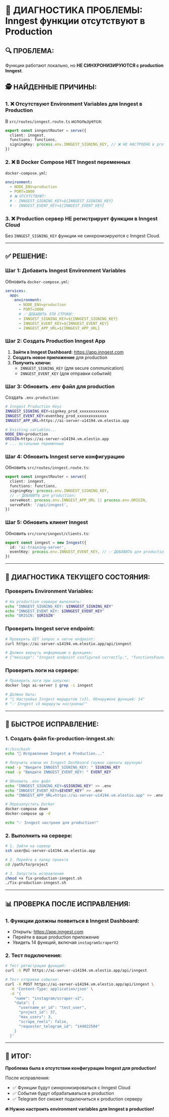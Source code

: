 # 🚨 ДИАГНОСТИКА ПРОБЛЕМЫ: Inngest функции отсутствуют в Production

## 🔍 **ПРОБЛЕМА:**

Функции работают локально, но **НЕ СИНХРОНИЗИРУЮТСЯ с production Inngest**.

## 🕵️ **НАЙДЕННЫЕ ПРИЧИНЫ:**

### 1. **❌ Отсутствуют Environment Variables для Inngest в Production**

В `src/routes/inngest.route.ts` используется:

```typescript
export const inngestRouter = serve({
  client: inngest,
  functions: functions,
  signingKey: process.env.INNGEST_SIGNING_KEY, // ❌ НЕ НАСТРОЕНО в production!
})
```

### 2. **❌ В Docker Compose НЕТ Inngest переменных**

`docker-compose.yml`:

```yaml
environment:
  - NODE_ENV=production
  - PORT=3000
  # ❌ ОТСУТСТВУЮТ:
  # - INNGEST_SIGNING_KEY=${INNGEST_SIGNING_KEY}
  # - INNGEST_EVENT_KEY=${INNGEST_EVENT_KEY}
```

### 3. **❌ Production сервер НЕ регистрирует функции в Inngest Cloud**

Без `INNGEST_SIGNING_KEY` функции не синхронизируются с Inngest Cloud.

---

## ✅ **РЕШЕНИЕ:**

### **Шаг 1: Добавить Inngest Environment Variables**

Обновить `docker-compose.yml`:

```yaml
services:
  app:
    environment:
      - NODE_ENV=production
      - PORT=3000
      # ✅ ДОБАВИТЬ ЭТИ СТРОКИ:
      - INNGEST_SIGNING_KEY=${INNGEST_SIGNING_KEY}
      - INNGEST_EVENT_KEY=${INNGEST_EVENT_KEY}
      - INNGEST_APP_URL=${INNGEST_APP_URL}
```

### **Шаг 2: Создать Production Inngest App**

1. **Зайти в Inngest Dashboard:** https://app.inngest.com
2. **Создать новое приложение** для production
3. **Получить ключи:**
   - `INNGEST_SIGNING_KEY` (для secure communication)
   - `INNGEST_EVENT_KEY` (для отправки событий)

### **Шаг 3: Обновить .env файл для production**

Создать `.env.production`:

```bash
# Inngest Production Keys
INNGEST_SIGNING_KEY=signkey_prod_xxxxxxxxxxxxx
INNGEST_EVENT_KEY=eventkey_prod_xxxxxxxxxxxxx
INNGEST_APP_URL=https://ai-server-u14194.vm.elestio.app

# Existing variables...
NODE_ENV=production
ORIGIN=https://ai-server-u14194.vm.elestio.app
# ... остальные переменные
```

### **Шаг 4: Обновить Inngest serve конфигурацию**

Обновить `src/routes/inngest.route.ts`:

```typescript
export const inngestRouter = serve({
  client: inngest,
  functions: functions,
  signingKey: process.env.INNGEST_SIGNING_KEY,
  // ✅ ДОБАВИТЬ для production:
  serveHost: process.env.INNGEST_APP_URL || process.env.ORIGIN,
  servePath: '/api/inngest',
})
```

### **Шаг 5: Обновить клиент Inngest**

Обновить `src/core/inngest/clients.ts`:

```typescript
export const inngest = new Inngest({
  id: 'ai-training-server',
  eventKey: process.env.INNGEST_EVENT_KEY, // ✅ ДОБАВИТЬ для production
})
```

---

## 🧪 **ДИАГНОСТИКА ТЕКУЩЕГО СОСТОЯНИЯ:**

### **Проверить Environment Variables:**

```bash
# На production сервере выполнить:
echo "INNGEST_SIGNING_KEY: $INNGEST_SIGNING_KEY"
echo "INNGEST_EVENT_KEY: $INNGEST_EVENT_KEY"
echo "ORIGIN: $ORIGIN"
```

### **Проверить Inngest serve endpoint:**

```bash
# Проверить GET запрос к serve endpoint:
curl https://ai-server-u14194.vm.elestio.app/api/inngest

# Должен вернуть информацию о функциях:
# {"message": "Inngest endpoint configured correctly.", "functionsFound": 14}
```

### **Проверить логи на сервере:**

```bash
# Проверить логи при запуске:
docker logs ai-server | grep -i inngest

# Должно быть:
# "🚦 Настройка Inngest маршрутов (v3). Обнаружено функций: 14"
# "✅ Inngest v3 маршруты настроены!"
```

---

## 🚀 **БЫСТРОЕ ИСПРАВЛЕНИЕ:**

### **1. Создать файл fix-production-inngest.sh:**

```bash
#!/bin/bash
echo "🔧 Исправление Inngest в Production..."

# Получить ключи из Inngest Dashboard (нужно сделать вручную)
read -p "Введите INNGEST_SIGNING_KEY: " SIGNING_KEY
read -p "Введите INNGEST_EVENT_KEY: " EVENT_KEY

# Обновить .env файл
echo "INNGEST_SIGNING_KEY=$SIGNING_KEY" >> .env
echo "INNGEST_EVENT_KEY=$EVENT_KEY" >> .env
echo "INNGEST_APP_URL=https://ai-server-u14194.vm.elestio.app" >> .env

# Перезапустить Docker
docker-compose down
docker-compose up -d

echo "✅ Inngest настроен для production!"
```

### **2. Выполнить на сервере:**

```bash
# 1. Зайти на сервер
ssh user@ai-server-u14194.vm.elestio.app

# 2. Перейти в папку проекта
cd /path/to/project

# 3. Запустить исправление
chmod +x fix-production-inngest.sh
./fix-production-inngest.sh
```

---

## 📊 **ПРОВЕРКА ПОСЛЕ ИСПРАВЛЕНИЯ:**

### **1. Функции должны появиться в Inngest Dashboard:**

- Открыть: https://app.inngest.com
- Перейти в ваше production приложение
- Увидеть 14 функций, включая `instagramScraperV2`

### **2. Тест подключения:**

```bash
# Тест регистрации функций:
curl -X PUT https://ai-server-u14194.vm.elestio.app/api/inngest

# Тест отправки события:
curl -X POST https://ai-server-u14194.vm.elestio.app/api/inngest \
  -H 'Content-Type: application/json' \
  -d '{
    "name": "instagram/scraper-v2",
    "data": {
      "username_or_id": "test_user",
      "project_id": 37,
      "max_users": 3,
      "scrape_reels": false,
      "requester_telegram_id": "144022504"
    }
  }'
```

---

## 🎯 **ИТОГ:**

**Проблема была в отсутствии конфигурации Inngest для production!**

После исправления:

- ✅ Функции будут синхронизироваться с Inngest Cloud
- ✅ События будут обрабатываться в production
- ✅ Telegram бот сможет подключиться к production серверу

**🔥 Нужно настроить environment variables для Inngest в production!**
